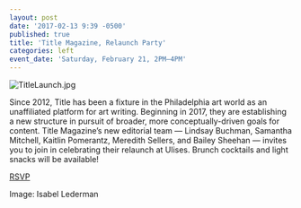 ```yaml
---
layout: post
date: '2017-02-13 9:39 -0500'
published: true
title: 'Title Magazine, Relaunch Party'
categories: left
event_date: 'Saturday, February 21, 2PM–4PM'
---
```

![TitleLaunch.jpg]({{site.baseurl}}/assets/img/TitleLaunch.jpg)

Since 2012, Title has been a fixture in the Philadelphia art world as an unaffiliated platform for art writing. Beginning in 2017, they are establishing a new structure in pursuit of broader, more conceptually-driven goals for content. Title Magazine’s new editorial team — Lindsay Buchman, Samantha Mitchell, Kaitlin Pomerantz, Meredith Sellers, and Bailey Sheehan — invites you to join  in celebrating their relaunch at Ulises. Brunch cocktails and light snacks will be available!

[RSVP](https://www.facebook.com/events/376630539361171/)

Image: Isabel Lederman
